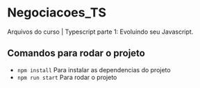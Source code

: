 <h1>Negociacoes_TS</h1> 
<p>Arquivos do curso | Typescript parte 1: Evoluindo seu Javascript.</p>

<h2>Comandos para rodar o projeto</h2>
<ul>
  <li><code>npm install</code> Para instalar as dependencias do projeto</li>
  <li><code>npm run start</code> Para rodar o projeto</li>
</ul>
